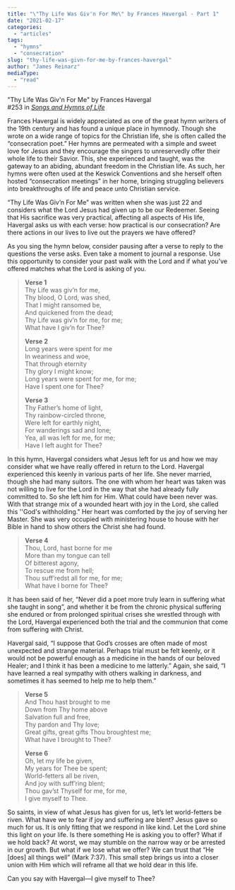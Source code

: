 ```yaml
---
title: "\"Thy Life Was Giv'n For Me\" by Frances Havergal - Part 1"
date: "2021-02-17"
categories: 
  - "articles"
tags: 
  - "hymns"
  - "consecration"
slug: "thy-life-was-givn-for-me-by-frances-havergal"
author: "James Reinarz"
mediaType: 
  - "read"
---
```


"Thy Life Was Giv'n For Me" by Frances Havergal  
#253 in _[Songs and Hymns of Life](https://www.asweetsavor.org/songs-hymns-of-life/)_ 

Frances Havergal is widely appreciated as one of the great hymn writers of the 19th century and has found a unique place in hymnody. Though she wrote on a wide range of topics for the Christian life, she is often called the “consecration poet.” Her hymns are permeated with a simple and sweet love for Jesus and they encourage the singers to unreservedly offer their whole life to their Savior. This, she experienced and taught, was the gateway to an abiding, abundant freedom in the Christian life. As such, her hymns were often used at the Keswick Conventions and she herself often hosted “consecration meetings” in her home, bringing struggling believers into breakthroughs of life and peace unto Christian service.

“Thy Life Was Giv’n For Me” was written when she was just 22 and considers what the Lord Jesus had given up to be our Redeemer. Seeing that His sacrifice was very practical, affecting all aspects of His life, Havergal asks us with each verse: how practical is our consecration? Are there actions in our lives to live out the prayers we have offered? 

As you sing the hymn below, consider pausing after a verse to reply to the questions the verse asks. Even take a moment to journal a response. Use this opportunity to consider your past walk with the Lord and if what you’ve offered matches what the Lord is asking of you. 

> **Verse 1**  
> Thy Life was giv’n for me,    
> Thy blood, O Lord, was shed,    
> That I might ransomed be,    
> And quickened from the dead;    
> Thy Life was giv’n for me, for me;    
> What have I giv’n for Thee?
> 
> **Verse 2**  
> Long years were spent for me    
> In weariness and woe,    
> That through eternity    
> Thy glory I might know;    
> Long years were spent for me, for me;    
> Have I spent one for Thee?
> 
> **Verse 3**  
> Thy Father’s home of light,    
> Thy rainbow-circled throne,    
> Were left for earthly night,    
> For wanderings sad and lone;    
> Yea, all was left for me, for me;    
> Have I left aught for Thee?

In this hymn, Havergal considers what Jesus left for us and how we may consider what we have really offered in return to the Lord. Havergal experienced this keenly in various parts of her life. She never married, though she had many suitors. The one with whom her heart was taken was not willing to live for the Lord in the way that she had already fully committed to. So she left him for Him. What could have been never was. With that strange mix of a wounded heart with joy in the Lord, she called this ''God's withholding." Her heart was comforted by the joy of serving her Master. She was very occupied with ministering house to house with her Bible in hand to show others the Christ she had found. 

> **Verse 4**  
> Thou, Lord, hast borne for me    
> More than my tongue can tell    
> Of bitterest agony,    
> To rescue me from hell;    
> Thou suff’redst all for me, for me;    
> What have I borne for Thee?

It has been said of her, “Never did a poet more truly learn in suffering what she taught in song”, and whether it be from the chronic physical suffering she endured or from prolonged spiritual crises she wrestled through with the Lord, Havergal experienced both the trial and the communion that come from suffering with Christ. 

Havergal said, “I suppose that God’s crosses are often made of most unexpected and strange material. Perhaps trial must be felt keenly, or it would not be powerful enough as a medicine in the hands of our beloved Healer; and I think it has been a medicine to me latterly.” Again, she said, “I have learned a real sympathy with others walking in darkness, and sometimes it has seemed to help me to help them.”

> **Verse 5**  
> And Thou hast brought to me    
> Down from Thy home above    
> Salvation full and free,    
> Thy pardon and Thy love;    
> Great gifts, great gifts Thou broughtest me;    
> What have I brought to Thee?
> 
> **Verse 6**  
> Oh, let my life be given,    
> My years for Thee be spent;    
> World-fetters all be riven,    
> And joy with suff’ring blent;    
> Thou gav’st Thyself for me, for me,    
> I give myself to Thee.

So saints, in view of what Jesus has given for us, let’s let world-fetters be riven. What have we to fear if joy and suffering are blent? Jesus gave so much for us. It is only fitting that we respond in like kind. Let the Lord shine this light on your life. Is there something He is asking you to offer? What if we hold back? At worst, we may stumble on the narrow way or be arrested in our growth. But what if we lose what we offer? We can trust that “He \[does\] all things well” (Mark 7:37). This small step brings us into a closer union with Him which will reframe all that we hold dear in this life. 

Can you say with Havergal—I give myself to Thee?
